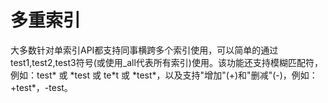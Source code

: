 # 多重索引

大多数针对单索引API都支持同事横跨多个索引使用，可以简单的通过test1,test2,test3符号(或使用_all代表所有索引)使用。该功能还支持模糊匹配符，例如：test\* 或 \*test 或 te\*t 或 \*test\*，以及支持"增加"(+)和"删减"(-)，例如：+test*，-test。

